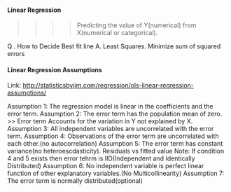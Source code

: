 #### Linear Regression
>>>> Predicting the value of Y(numerical) from X(numerical or categorical).

Q . How to Decide Best fit line
A. Least Squares. Minimize sum of squared errors

#### Linear Regression Assumptions
Link: http://statisticsbyjim.com/regression/ols-linear-regression-assumptions/

Assumption 1: The regression model is linear in the coefficients and the error term.
Assumption 2: The error term has the population mean of zero.
              >> Error term Accounts for the variation in Y not explained by X.
Assumption 3: All independent variables are uncorrelated with the error term.
Assumption 4: Observations of the error term are uncorrelated with each other.(no autocorrelation)
Assumption 5: The error term has constant variance(no heteroescdasticity). Residuals vs fitted value
Note: If condition 4 and 5 exists then error tehrm is IID(Independent and Identically Distributed)
Assumption 6: No independent variable is perfect linear function of other explanatory variables.(No Multicollinearity)
Assumption 7: The error term is normally distributed(optional)
